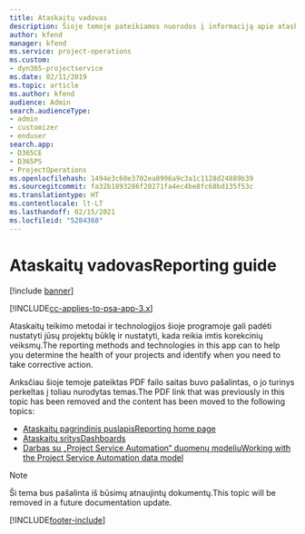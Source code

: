 ```yaml
---
title: Ataskaitų vadovas
description: Šioje temoje pateikiamos nuorodos į informaciją apie ataskaitų teikimą.
author: kfend
manager: kfend
ms.service: project-operations
ms.custom:
- dyn365-projectservice
ms.date: 02/11/2019
ms.topic: article
ms.author: kfend
audience: Admin
search.audienceType:
- admin
- customizer
- enduser
search.app:
- D365CE
- D365PS
- ProjectOperations
ms.openlocfilehash: 1494e3c60e3702ea8996a9c3a1c1128d24889b39
ms.sourcegitcommit: fa32b1893286f20271fa4ec4be8fc68bd135f53c
ms.translationtype: HT
ms.contentlocale: lt-LT
ms.lasthandoff: 02/15/2021
ms.locfileid: "5284368"
---
```

# <a name="reporting-guide"></a><span data-ttu-id="b9d2c-103">Ataskaitų vadovas</span><span class="sxs-lookup"><span data-stu-id="b9d2c-103">Reporting guide</span></span>

[!include [banner](../../includes/psa-now-project-operations.md)]

[!INCLUDE[cc-applies-to-psa-app-3.x](../../includes/cc-applies-to-psa-app-3x.md)]

<span data-ttu-id="b9d2c-104">Ataskaitų teikimo metodai ir technologijos šioje programoje gali padėti nustatyti jūsų projektų būklę ir nustatyti, kada reikia imtis korekcinių veiksmų.</span><span class="sxs-lookup"><span data-stu-id="b9d2c-104">The reporting methods and technologies in this app can to help you determine the health of your projects and identify when you need to take corrective action.</span></span> 

<span data-ttu-id="b9d2c-105">Anksčiau šioje temoje pateiktas PDF failo saitas buvo pašalintas, o jo turinys perkeltas į toliau nurodytas temas.</span><span class="sxs-lookup"><span data-stu-id="b9d2c-105">The PDF link that was previously in this topic has been removed and the content has been moved to the following topics:</span></span>

- [<span data-ttu-id="b9d2c-106">Ataskaitų pagrindinis puslapis</span><span class="sxs-lookup"><span data-stu-id="b9d2c-106">Reporting home page</span></span>](../reports-reporting-dynamics-365-project-service.md)
- [<span data-ttu-id="b9d2c-107">Ataskaitų sritys</span><span class="sxs-lookup"><span data-stu-id="b9d2c-107">Dashboards</span></span>](../reports-dashboards.md)
- [<span data-ttu-id="b9d2c-108">Darbas su „Project Service Automation“ duomenų modeliu</span><span class="sxs-lookup"><span data-stu-id="b9d2c-108">Working with the Project Service Automation data model</span></span>](../reports-working-project-service-data-model.md)

> [!NOTE]
> <span data-ttu-id="b9d2c-109">Ši tema bus pašalinta iš būsimų atnaujintų dokumentų.</span><span class="sxs-lookup"><span data-stu-id="b9d2c-109">This topic will be removed in a future documentation update.</span></span> 


[!INCLUDE[footer-include](../../includes/footer-banner.md)]